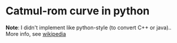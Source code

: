 # Catmul-rom curve in python

**Note**: I didn't implement like python-style (to convert C++ or java)..<br>
More info, see [wikipedia](https://en.wikipedia.org/wiki/Centripetal_Catmull%E2%80%93Rom_spline)
